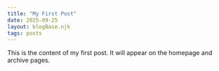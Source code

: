 ```yaml
---
title: "My First Post"
date: 2025-09-25
layout: blogBase.njk
tags: posts
---
```


This is the content of my first post. It will appear on the homepage and archive pages.
